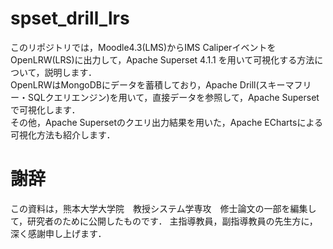 # spset_drill_lrs
このリポジトリでは，Moodle4.3(LMS)からIMS CaliperイベントをOpenLRW(LRS)に出力して，Apache Superset 4.1.1 を用いて可視化する方法について，説明します．  
OpenLRWはMongoDBにデータを蓄積しており，Apache Drill(スキーマフリー・SQLクエリエンジン)を用いて，直接データを参照して，Apache Supersetで可視化します．  
その他，Apache Supersetのクエリ出力結果を用いた，Apache EChartsによる可視化方法も紹介します．    
# 謝辞
この資料は，熊本大学大学院　教授システム学専攻　修士論文の一部を編集して，研究者のために公開したものです．
主指導教員，副指導教員の先生方に，深く感謝申し上げます．
